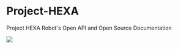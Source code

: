 # Project-HEXA
 Project HEXA Robot's Open API and Open Source Documentation

![](https://s3.bmp.ovh/imgs/2022/07/09/a446a4e0eb49ce33.png#pic_center)
